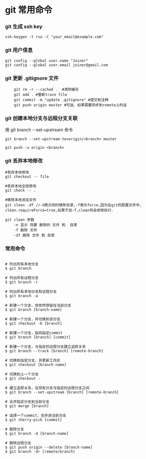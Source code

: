 # git 常用命令

### git 生成 ssh key

```shell
ssh-keygen -t rsa -C "your_email@example.com"
```

### git 用户信息

```shell
git config --global user.name "Joiner"
git config --global user.email joiner@gmail.com
```

### git 更新 .gitignore 文件

```shell
    git rm -r --cached .  #清除缓存
    git add . #重新trace file
    git commit -m "update .gitignore" #提交和注释
    git push origin master #可选，如果需要同步到remote上的话
```

### git 创建本地分支与远程分支关联

用 git branch --set-upstream 命令

```shell
git branch --set-upstream-to=origin/<branch> master

git push -u origin <branch>
```

### git 丢弃本地修改

```shell
#丢弃本地修改
git checkout -- file

#丢弃本地全部修改
git check -- .

#移除本地添加文件
git clean -df //-d表示同时移除目录,-f表示force,因为在git的配置文件中, clean.requireForce=true,如果不加-f,clean将会拒绝执行.

git clean 参数
    -n 显示 将要 删除的 文件 和  目录
    -f 删除 文件
    -df 删除 文件 和 目录

```

### 常用命令

```shell

# 列出所有本地分支
$ git branch

# 列出所有远程分支
$ git branch -r

# 列出所有本地分支和远程分支
$ git branch -a

# 新建一个分支，但依然停留在当前分支
$ git branch [branch-name]

# 新建一个分支，并切换到该分支
$ git checkout -b [branch]

# 新建一个分支，指向指定commit
$ git branch [branch] [commit]

# 新建一个分支，与指定的远程分支建立追踪关系
$ git branch --track [branch] [remote-branch]

# 切换到指定分支，并更新工作区
$ git checkout [branch-name]

# 切换到上一个分支
$ git checkout -

# 建立追踪关系，在现有分支与指定的远程分支之间
$ git branch --set-upstream [branch] [remote-branch]

# 合并指定分支到当前分支
$ git merge [branch]

# 选择一个commit，合并进当前分支
$ git cherry-pick [commit]

# 删除分支
$ git branch -d [branch-name]

# 删除远程分支
$ git push origin --delete [branch-name]
$ git branch -dr [remote/branch]
```
